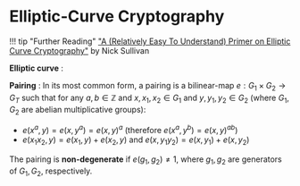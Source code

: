 # Elliptic-Curve Cryptography

!!! tip "Further Reading"
    ["A (Relatively Easy To Understand) Primer on Elliptic Curve Cryptography"](https://blog.cloudflare.com/a-relatively-easy-to-understand-primer-on-elliptic-curve-cryptography/) by Nick Sullivan

**Elliptic curve**
: 

**Pairing**
: In its most common form, a pairing is a bilinear-map $e: G_1 \times G_2 \rightarrow G_T$ such that for any $a,b \in \mathbb{Z}$ and $x, x_1, x_2 \in G_1$ and $y, y_1, y_2 \in G_2$ (where $G_1, G_2$ are abelian multiplicative groups):  

- $e(x^a, y) = e(x, y^a) = e(x,y)^a$ (therefore $e(x^a, y^b) = e(x,y)^{ab}$)  
- $e(x_1 x_2, y) = e(x_1, y) + e(x_2, y)$ and $e(x, y_1 y_2) = e(x, y_1) + e(x, y_2)$  

The pairing is **non-degenerate** if $e(g_1, g_2) \neq 1$, where $g_1, g_2$ are generators of $G_1, G_2$, respectively.